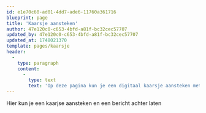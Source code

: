 ```yaml
---
id: e1e70c60-ad01-4dd7-ade6-11760a361716
blueprint: page
title: 'Kaarsje aansteken'
author: 47e120c0-c653-4bfd-a81f-bc32cec57707
updated_by: 47e120c0-c653-4bfd-a81f-bc32cec57707
updated_at: 1748021370
template: pages/kaarsje
header:
  -
    type: paragraph
    content:
      -
        type: text
        text: 'Op deze pagina kun je een digitaal kaarsje aansteken met een gebed erbij.'
---
```

Hier kun je een kaarjse aansteken en een bericht achter laten